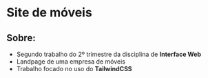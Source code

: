 # Site de móveis
## Sobre:
- Segundo trabalho do 2º trimestre da disciplina de **Interface Web**
- Landpage de uma empresa de móveis
- Trabalho focado no uso do **TailwindCSS**